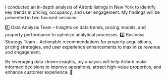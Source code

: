 I conducted an in-depth analysis of Airbnb listings in New York to identify key trends in pricing, occupancy, and user engagement. My findings will be presented in two focused sessions:

1️⃣ Data Analysis Team – Insights on data trends, pricing models, and property performance to optimize analytical processes.
2️⃣ Business Strategy Team – Actionable recommendations for property acquisitions, pricing strategies, and user experience enhancements to maximize revenue and engagement.

By leveraging data-driven insights, my analysis will help Airbnb make informed decisions to improve operations, attract high-value properties, and enhance customer experience. 🚀

